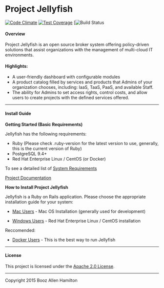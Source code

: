 Project Jellyfish
=======

[![Code Climate](https://codeclimate.com/github/projectjellyfish/api/badges/gpa.svg)](https://codeclimate.com/github/projectjellyfish/api) [![Test Coverage](https://codeclimate.com/github/projectjellyfish/api/badges/coverage.svg)](https://codeclimate.com/github/projectjellyfish/api/coverage) [![![Build Status](https://travis-ci.org/boozallen/projectjellyfish.svg?branch=master)](https://travis-ci.org/boozallen/projectjellyfish)

#### Overview

Project Jellyfish is an open source broker system offering policy-driven solutions that assist organizations with the management of multi-cloud IT environments.

#### Highlights:

* A user-friendly dashboard with configurable modules
* A product catalog filled by services and products that Admins of your organization chooses, including: IaaS, TaaS, PaaS, and available Staff.
* The ability for Admins to set access rights, control costs, and allow users to create projects with the defined services offered.

-----

#### Install Guide

**Getting Started (Basic Requirements)**

Jellyfish has the following requirements:

* Ruby (Please check .ruby-version for the latest version to use, generally, this is the current version of Ruby)
* PostgreSQL 9.4+
* Red Hat Enterprise Linux / CentOS (or Docker)

To see a detailed list of [System Requirements](http://projectjellyfish.readthedocs.org/requirements/)

[Project Documentation](http://projectjellyfish.readthedocs.org)

**How to Install Project Jellyfish**

Jellyfish is a Ruby on Rails application.  Please choose the appropriate installation guide for your system:

* [Mac Users](http://projectjellyfish.readthedocs.org/install-guides/mac/) - Mac OS Installation (generally used for development)

* [Windows Users](http://projectjellyfish.readthedocs.org/install-guides/rhel/) - Red Hat Enterprise Linux / CentOS installation

Reccomended:

* [Docker Users](http://projectjellyfish.readthedocs.org/install-guides/docker/) - This is the best way to run Jellyfish

-----
#### License

This project is licensed under the [Apache 2.0 License](http://projectjellyfish.readthedocs.org/#license).

-----
Copyright 2015 Booz Allen Hamilton
